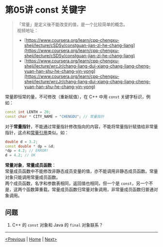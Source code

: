 # 第05讲 const 关键字

> 「常量」是定义後不能改变的值，是一个比较简单的概念。  
> 视频地址：
>
> * [https://www.coursera.org/learn/cpp-chengxu-sheji/lecture/cSDSy/constguan-jian-zi-he-chang-liang](https://www.coursera.org/learn/cpp-chengxu-sheji/lecture/cSDSy/constguan-jian-zi-he-chang-liang)
> * [https://www.coursera.org/learn/cpp-chengxu-sheji/lecture/wrcJr/chang-liang-dui-xiang-chang-liang-cheng-yuan-han-shu-he-chang-yin-yong](https://www.coursera.org/learn/cpp-chengxu-sheji/lecture/wrcJr/chang-liang-dui-xiang-chang-liang-cheng-yuan-han-shu-he-chang-yin-yong)

常量即恒常的量，不可修改（重新赋值），在 C++ 中用 `const` 关键字标识，例如：

```cpp
const int LENTH = 20;
const char * CITY_NAME = "CHENGDU"; // 常量指针
```

对于**常量指针**，不能通过常量指针修改指向的内容，不能将常量指针赋值给非常量指针，这点和[常量引用](ch-04-reference.md)类似。如：

```cpp
double d = 3.2;
const double * dp = &d;
*dp = 4.2; // ERROR!
d = 4.2; // OK
```

**常量对象**，**常量成员函数**：  
常量成员函数中不能修改非静态成员变量的值，亦不能调用非静态成员函数。常量对象只能调用常量成员函数。  
两个成员函数，名字和参数表相同，返回值也相同，但一个是 `const`，另一个不是，这两个函数算重载。常量成员函数归常量对象调用，非常量成员函数归普通对象调用。

## 问题

1. C++ 的 `const` 对象和 Java 的 `final` 对象联系？

---

[\<Previous](ch-04-reference.md) \| [Home](SUMMARY.md) \| [Next\>](ch-06-random-memory-allocation.md)